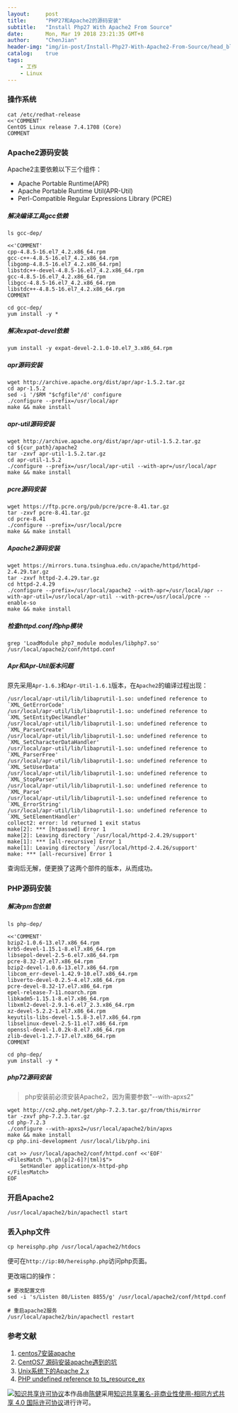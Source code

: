 ```yaml
---
layout:     post
title:      "PHP27和Apache2的源码安装"
subtitle:   "Install Php27 With Apache2 From Source"
date:       Mon, Mar 19 2018 23:21:35 GMT+8
author:     "ChenJian"
header-img: "img/in-post/Install-Php27-With-Apache2-From-Source/head_blog.jpg"
catalog:    true
tags:
    - 工作
    - Linux
---
```


### 操作系统

``` shell
cat /etc/redhat-release
<<'COMMENT'
CentOS Linux release 7.4.1708 (Core)
COMMENT
```

### Apache2源码安装

Apache2主要依赖以下三个组件：

- Apache Portable Runtime(APR)
- Apache Portable Runtime Util(APR-Util)
- Perl-Compatible Regular Expressions Library (PCRE)

##### 解决编译工具gcc依赖

``` shell
ls gcc-dep/

<<'COMMENT'
cpp-4.8.5-16.el7_4.2.x86_64.rpm
gcc-c++-4.8.5-16.el7_4.2.x86_64.rpm
libgomp-4.8.5-16.el7_4.2.x86_64.rpm]
libstdc++-devel-4.8.5-16.el7_4.2.x86_64.rpm
gcc-4.8.5-16.el7_4.2.x86_64.rpm 
libgcc-4.8.5-16.el7_4.2.x86_64.rpm
libstdc++-4.8.5-16.el7_4.2.x86_64.rpm
COMMENT

cd gcc-dep/
yum install -y *
```

##### 解决expat-devel依赖

``` shell
yum install -y expat-devel-2.1.0-10.el7_3.x86_64.rpm
```

##### apr源码安装

``` shell
wget http://archive.apache.org/dist/apr/apr-1.5.2.tar.gz
cd apr-1.5.2
sed -i '/$RM "$cfgfile"/d' configure
./configure --prefix=/usr/local/apr
make && make install
```

##### apr-util源码安装

``` shell
wget http://archive.apache.org/dist/apr/apr-util-1.5.2.tar.gz
cd ${cur_path}/apache2
tar -zxvf apr-util-1.5.2.tar.gz
cd apr-util-1.5.2
./configure --prefix=/usr/local/apr-util --with-apr=/usr/local/apr
make && make install
```

##### pcre源码安装

``` shell
wget https://ftp.pcre.org/pub/pcre/pcre-8.41.tar.gz
tar -zxvf pcre-8.41.tar.gz
cd pcre-8.41
./configure --prefix=/usr/local/pcre
make && make install
```

##### Apache2源码安装

``` shell
wget https://mirrors.tuna.tsinghua.edu.cn/apache/httpd/httpd-2.4.29.tar.gz
tar -zxvf httpd-2.4.29.tar.gz
cd httpd-2.4.29
./configure --prefix=/usr/local/apache2 --with-apr=/usr/local/apr --with-apr-util=/usr/local/apr-util --with-pcre=/usr/local/pcre --enable-so
make && make install
```


##### 检查httpd.conf的php模块

``` shell
grep 'LoadModule php7_module modules/libphp7.so' /usr/local/apache2/conf/httpd.conf
```


##### Apr和Apr-Util版本问题

原先采用`Apr-1.6.3`和`Apr-Util-1.6.1`版本，在`Apache2`的编译过程出现：

``` shell
/usr/local/apr-util/lib/libaprutil-1.so: undefined reference to `XML_GetErrorCode'
/usr/local/apr-util/lib/libaprutil-1.so: undefined reference to `XML_SetEntityDeclHandler'
/usr/local/apr-util/lib/libaprutil-1.so: undefined reference to `XML_ParserCreate'
/usr/local/apr-util/lib/libaprutil-1.so: undefined reference to `XML_SetCharacterDataHandler'
/usr/local/apr-util/lib/libaprutil-1.so: undefined reference to `XML_ParserFree'
/usr/local/apr-util/lib/libaprutil-1.so: undefined reference to `XML_SetUserData'
/usr/local/apr-util/lib/libaprutil-1.so: undefined reference to `XML_StopParser'
/usr/local/apr-util/lib/libaprutil-1.so: undefined reference to `XML_Parse'
/usr/local/apr-util/lib/libaprutil-1.so: undefined reference to `XML_ErrorString'
/usr/local/apr-util/lib/libaprutil-1.so: undefined reference to `XML_SetElementHandler'
collect2: error: ld returned 1 exit status
make[2]: *** [htpasswd] Error 1
make[2]: Leaving directory `/usr/local/httpd-2.4.29/support'
make[1]: *** [all-recursive] Error 1
make[1]: Leaving directory `/usr/local/httpd-2.4.26/support'
make: *** [all-recursive] Error 1
```

查询后无解，便更换了这两个部件的版本，从而成功。


### PHP源码安装

##### 解决rpm包依赖

``` shell
ls php-dep/

<<'COMMENT'
bzip2-1.0.6-13.el7.x86_64.rpm 
krb5-devel-1.15.1-8.el7.x86_64.rpm
libsepol-devel-2.5-6.el7.x86_64.rpm
pcre-8.32-17.el7.x86_64.rpm
bzip2-devel-1.0.6-13.el7.x86_64.rpm
libcom_err-devel-1.42.9-10.el7.x86_64.rpm
libverto-devel-0.2.5-4.el7.x86_64.rpm
pcre-devel-8.32-17.el7.x86_64.rpm
epel-release-7-11.noarch.rpm
libkadm5-1.15.1-8.el7.x86_64.rpm
libxml2-devel-2.9.1-6.el7_2.3.x86_64.rpm
xz-devel-5.2.2-1.el7.x86_64.rpm
keyutils-libs-devel-1.5.8-3.el7.x86_64.rpm
libselinux-devel-2.5-11.el7.x86_64.rpm
openssl-devel-1.0.2k-8.el7.x86_64.rpm
zlib-devel-1.2.7-17.el7.x86_64.rpm
COMMENT

cd php-dep/
yum install -y *
```

##### php72源码安装

> php安装前必须安装Apache2，因为需要参数"--with-apxs2"

``` shell
wget http://cn2.php.net/get/php-7.2.3.tar.gz/from/this/mirror
tar -zxvf php-7.2.3.tar.gz
cd php-7.2.3
./configure --with-apxs2=/usr/local/apache2/bin/apxs
make && make install
cp php.ini-development /usr/local/lib/php.ini

cat >> /usr/local/apache2/conf/httpd.conf <<'EOF'
<FilesMatch "\.ph(p[2-6]?|tml)$">
    SetHandler application/x-httpd-php
</FilesMatch>
EOF

```


### 开启Apache2

```
/usr/local/apache2/bin/apachectl start
```

### 丢入php文件

``` shell
cp hereisphp.php /usr/local/apache2/htdocs
```

便可在`http://ip:80/hereisphp.php`访问php页面。

更改端口的操作：

``` shell
# 更改配置文件
sed -i 's/Listen 80/Listen 8855/g' /usr/local/apache2/conf/httpd.conf

# 重启apache2服务
/usr/local/apache2/bin/apachectl restart
```


### 参考文献

1. [centos7安装apache](https://www.cnblogs.com/subendong/p/7746999.html)
2. [CentOS7 源码安装apache遇到的坑](https://segmentfault.com/a/1190000013760266)
3. [Unix系统下的Apache 2.x](http://php.net/manual/zh/install.unix.apache2.php)
4. [PHP undefined reference to ts_resource_ex](https://stackoverflow.com/questions/29528699/php-undefined-reference-to-ts-resource-ex)


<a rel="license" href="http://creativecommons.org/licenses/by-nc-sa/4.0/"><img alt="知识共享许可协议" style="border-width:0" src="https://i.creativecommons.org/l/by-nc-sa/4.0/88x31.png" /></a>本作品由<a xmlns:cc="http://creativecommons.org/ns#" href="https://o-my-chenjian.com/2018/03/19/Install-Php27-With-Apache2-From-Source/" property="cc:attributionName" rel="cc:attributionURL">陈健</a>采用<a rel="license" href="http://creativecommons.org/licenses/by-nc-sa/4.0/">知识共享署名-非商业性使用-相同方式共享 4.0 国际许可协议</a>进行许可。
